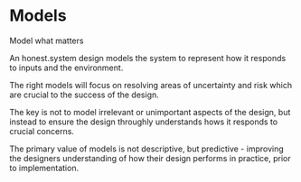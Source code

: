 # Models

Model what matters

An honest.system design models the system to represent how it responds to inputs and the environment.

The right models will focus on resolving areas of uncertainty and risk which are crucial to the success of the design.

The key is not to model irrelevant or unimportant aspects of the design, but instead to ensure the design throughly understands hows it responds to crucial concerns.

The primary value of models is not descriptive, but predictive - improving the designers understanding of how their design performs in practice, prior to implementation.

